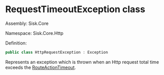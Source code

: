 <!--

Copyrights 2023 Sisk Framework - CypherPotato
Published under MIT license

!!! DO NOT EDIT THIS FILE !!!
This file was generated by a tool in the Sisk package. To edit the information in this documentation,
edit the XML documentation present in the Sisk source code.

-->

# RequestTimeoutException class
Assembly: Sisk.Core

Namespace: Sisk.Core.Http

Definition:

```cs
public class HttpRequestException : Exception
```

Represents an exception which is thrown when an Http request total time exceeds the <a href="/spec/Sisk.Core.Http.HttpServerFlags.md">RouteActionTimeout</a>.

